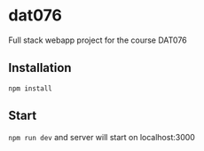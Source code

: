# dat076
Full stack webapp project for the course DAT076

## Installation
`npm install`

## Start
`npm run dev` and server will start on localhost:3000
